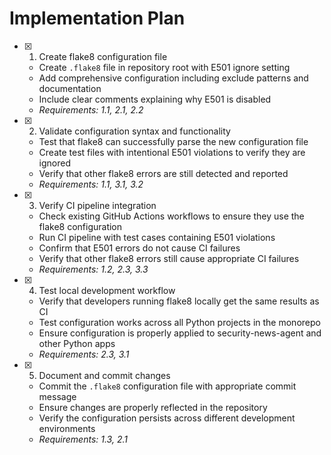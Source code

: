 # Implementation Plan

- [x] 1. Create flake8 configuration file
  - Create `.flake8` file in repository root with E501 ignore setting
  - Add comprehensive configuration including exclude patterns and documentation
  - Include clear comments explaining why E501 is disabled
  - _Requirements: 1.1, 2.1, 2.2_

- [x] 2. Validate configuration syntax and functionality
  - Test that flake8 can successfully parse the new configuration file
  - Create test files with intentional E501 violations to verify they are ignored
  - Verify that other flake8 errors are still detected and reported
  - _Requirements: 1.1, 3.1, 3.2_

- [x] 3. Verify CI pipeline integration
  - Check existing GitHub Actions workflows to ensure they use the flake8 configuration
  - Run CI pipeline with test cases containing E501 violations
  - Confirm that E501 errors do not cause CI failures
  - Verify that other flake8 errors still cause appropriate CI failures
  - _Requirements: 1.2, 2.3, 3.3_

- [x] 4. Test local development workflow
  - Verify that developers running flake8 locally get the same results as CI
  - Test configuration works across all Python projects in the monorepo
  - Ensure configuration is properly applied to security-news-agent and other Python apps
  - _Requirements: 2.3, 3.1_

- [x] 5. Document and commit changes
  - Commit the `.flake8` configuration file with appropriate commit message
  - Ensure changes are properly reflected in the repository
  - Verify the configuration persists across different development environments
  - _Requirements: 1.3, 2.1_
